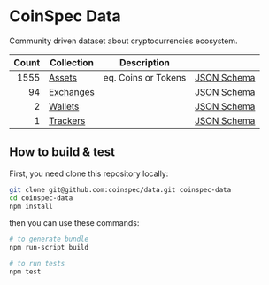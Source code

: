 # CoinSpec Data

Community driven dataset about cryptocurrencies ecosystem.

| Count | Collection | Description | |
| ---: | --- |  --- | --- |
| 1555 | [Assets](/assets) | eq. Coins or Tokens | [JSON Schema](https://github.com/coinspec/schema/blob/master/src/asset.yaml) |
| 94 | [Exchanges](/exchanges) |  | [JSON Schema](https://github.com/coinspec/schema/blob/master/src/exchange.yaml) |
| 2 | [Wallets](/wallets) |  | [JSON Schema](https://github.com/coinspec/schema/blob/master/src/wallet.yaml) |
| 1 | [Trackers](/trackers) |  | [JSON Schema](https://github.com/coinspec/schema/blob/master/src/tracker.yaml) |

## How to build & test

First, you need clone this repository locally:
```bash
git clone git@github.com:coinspec/data.git coinspec-data
cd coinspec-data
npm install
```

then you can use these commands:
```bash
# to generate bundle
npm run-script build

# to run tests
npm test 
```
